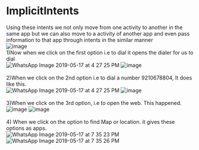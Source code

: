 # ImplicitIntents
Using these intents we not only move from one activity to another in the same app but we can also move to a activity of another app and even pass information to that app through intents in the similar manner
</br>
![image](https://user-images.githubusercontent.com/43893611/57933907-0e537700-78dc-11e9-97a9-7d3f7b3d51cc.png)
</br>
1)Now when we click on the first option i.e to dial it opens the dialer for us to dial
</br>
![WhatsApp Image 2019-05-17 at 4 27 25 PM](https://user-images.githubusercontent.com/43893611/57933732-a69d2c00-78db-11e9-9320-b066766d7f6d.jpeg)
![image](https://user-images.githubusercontent.com/43893611/57934165-a9e4e780-78dc-11e9-805b-e6ce9330cdbd.png)
</br>
</br>
2)When we click on the 2nd option i.e to dial a number 9210678804, It does like this.
</br>
![WhatsApp Image 2019-05-17 at 4 27 25 PM](https://user-images.githubusercontent.com/43893611/57933732-a69d2c00-78db-11e9-9320-b066766d7f6d.jpeg)
![image](https://user-images.githubusercontent.com/43893611/57934268-ee708300-78dc-11e9-8aa6-3a52468cbc70.png)
</br>
</br>
3)When we click on the 3rd option, i.e to open the web. This happened.
</br>
![image](https://user-images.githubusercontent.com/43893611/57934414-51fab080-78dd-11e9-883d-92409461833c.png)
![image](https://user-images.githubusercontent.com/43893611/57934425-57f09180-78dd-11e9-9fff-2010e2991dbb.png)
</br>
</br>
4) When we click on the option to find Map or location. it gives these options as apps.
</br>
![WhatsApp Image 2019-05-17 at 7 35 23 PM](https://user-images.githubusercontent.com/43893611/57934622-bddd1900-78dd-11e9-9089-4e8b7b6ab7b4.jpeg)
![WhatsApp Image 2019-05-17 at 7 35 26 PM](https://user-images.githubusercontent.com/43893611/57934639-c46b9080-78dd-11e9-8023-33d3219cf9b0.jpeg)
